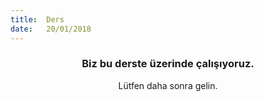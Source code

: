 ```yaml
---
title:  Ders
date:   20/01/2018
---
```


### <center>Biz bu derste üzerinde çalışıyoruz.</center>
<center>Lütfen daha sonra gelin.</center>